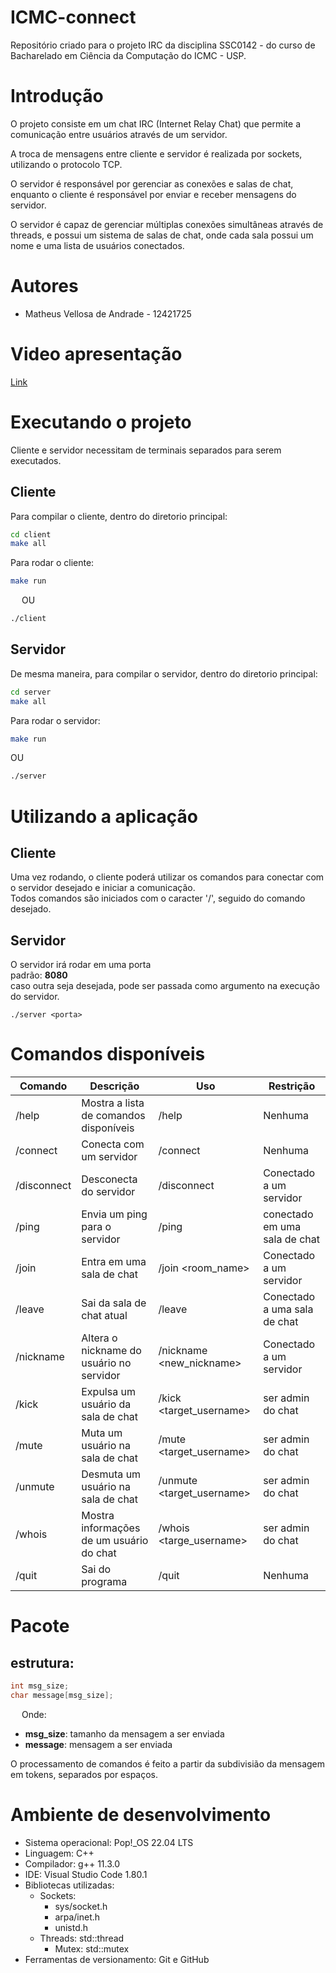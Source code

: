 # ICMC-connect

Repositório criado para o projeto IRC da disciplina SSC0142 - do curso de Bacharelado em Ciência da Computação do ICMC - USP.

# Introdução

O projeto consiste em um chat IRC (Internet Relay Chat) que permite a comunicação entre usuários através de um servidor.

A troca de mensagens entre cliente e servidor é realizada por sockets, utilizando o protocolo TCP.

O servidor é responsável por gerenciar as conexões e salas de chat, enquanto o cliente é responsável por enviar e receber mensagens do servidor.

O servidor é capaz de gerenciar múltiplas conexões simultâneas através de threads, e possui um sistema de salas de chat, onde cada sala possui um nome e uma lista de usuários conectados.

# Autores
- Matheus Vellosa de Andrade - 12421725

# Video apresentação
[Link](https://drive.google.com/file/d/1bGqO4dkzKGwbmfiBefa2WVTEbxjBHJ-s/view?usp=sharing)

# Executando o projeto
Cliente e servidor necessitam de terminais separados para serem executados.
## Cliente
Para compilar o cliente, dentro do diretorio principal:
```sh
cd client
make all
```

Para rodar o cliente:
```sh
make run
```
&emsp; OU
```sh
./client
```
## Servidor
De mesma maneira, para compilar o servidor, dentro do diretorio principal:
```sh
cd server
make all
```


Para rodar o servidor:
```sh
make run
```

OU
```sh
./server
```


# Utilizando a aplicação
## Cliente
Uma vez rodando, o cliente poderá utilizar os comandos para conectar com o servidor desejado e iniciar a comunicação.\
Todos comandos são iniciados com o caracter '/', seguido do comando desejado.
## Servidor
O servidor irá rodar em uma porta \
padrão: **8080** \
caso outra seja desejada, pode ser passada como argumento na execução do servidor.
```
./server <porta>
```
# Comandos disponíveis
| Comando | Descrição | Uso | Restrição |
| --- | --- | --- | --- |
| /help | Mostra a lista de comandos disponíveis | /help | Nenhuma |
| /connect | Conecta com um servidor | /connect <host> <port> | Nenhuma |
| /disconnect | Desconecta do servidor | /disconnect | Conectado a um servidor |
| /ping | Envia um ping para o servidor | /ping | conectado em uma sala de chat |
| /join | Entra em uma sala de chat | /join <room_name> | Conectado a um servidor |
| /leave | Sai da sala de chat atual | /leave | Conectado a uma sala de chat |
| /nickname | Altera o nickname do usuário no servidor | /nickname <new_nickname> | Conectado a um servidor |
| /kick | Expulsa um usuário da sala de chat | /kick <target_username> | ser admin do chat |
| /mute | Muta um usuário na sala de chat | /mute <target_username> | ser admin do chat |
| /unmute | Desmuta um usuário na sala de chat | /unmute <target_username> | ser admin do chat |
| /whois | Mostra informações de um usuário do chat | /whois <targe_username> | ser admin do chat |
| /quit | Sai do programa | /quit | Nenhuma |

# Pacote
## estrutura:
```C++
int msg_size;
char message[msg_size];
```
&emsp; Onde:
- **msg_size**: tamanho da mensagem a ser enviada
- **message**: mensagem a ser enviada

O processamento de comandos é feito a partir da subdivisião da mensagem em tokens, separados por espaços.

# Ambiente de desenvolvimento
- Sistema operacional: Pop!_OS 22.04 LTS
- Linguagem: C++
- Compilador: g++ 11.3.0
- IDE: Visual Studio Code 1.80.1
- Bibliotecas utilizadas: 
  - Sockets:
    * sys/socket.h
    * arpa/inet.h
    * unistd.h
  - Threads: std::thread
    - Mutex: std::mutex
- Ferramentas de versionamento: Git e GitHub
